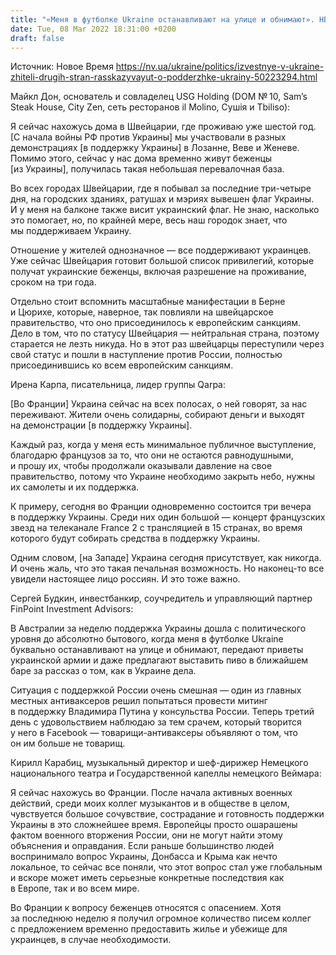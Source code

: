 ```yaml
---
title: "«Меня в футболке Ukraine останавливают на улице и обнимают». НВ выяснил как относятся к Украине за рубежом"
date: Tue, 08 Mar 2022 18:31:00 +0200
draft: false
---
```

Источник: Новое Время https://nv.ua/ukraine/politics/izvestnye-v-ukraine-zhiteli-drugih-stran-rasskazyvayut-o-podderzhke-ukrainy-50223294.html


 Майкл Дон, основатель и совладелец USG Holding (DOM № 10, Sam’s Steak House, City Zen, сеть ресторанов il Molino, Сушія и Tbiliso):

Я сейчас нахожусь дома в Швейцарии, где проживаю уже шестой год. [С начала войны РФ против Украины] мы участвовали в разных демонстрациях [в поддержку Украины] в Лозанне, Веве и Женеве. Помимо этого, сейчас у нас дома временно живут беженцы [из Украины], получилась такая небольшая перевалочная база.

Во всех городах Швейцарии, где я побывал за последние три-четыре дня, на городских зданиях, ратушах и мэриях вывешен флаг Украины. И у меня на балконе также висит украинский флаг. Не знаю, насколько это помогает, но, по крайней мере, весь наш городок знает, что мы поддерживаем Украину.

Отношение у жителей однозначное — все поддерживают украинцев. Уже сейчас Швейцария готовит большой список привилегий, которые получат украинские беженцы, включая разрешение на проживание, сроком на три года.

Отдельно стоит вспомнить масштабные манифестации в Берне и Цюрихе, которые, наверное, так повлияли на швейцарское правительство, что оно присоединилось к европейским санкциям. Дело в том, что по статусу Швейцария — нейтральная страна, поэтому старается не лезть никуда. Но в этот раз швейцарцы переступили через свой статус и пошли в наступление против России, полностью присоединившись ко всем европейским санкциям.

Ирена Карпа, писательница, лидер группы Qarpa:

[Во Франции] Украина сейчас на всех полосах, о ней говорят, за нас переживают. Жители очень солидарны, собирают деньги и выходят на демонстрации [в поддержку Украины].

Каждый раз, когда у меня есть минимальное публичное выступление, благодарю французов за то, что они не остаются равнодушными, и прошу их, чтобы продолжали оказывали давление на свое правительство, потому что Украине необходимо закрыть небо, нужны их самолеты и их поддержка.

К примеру, сегодня во Франции одновременно состоится три вечера в поддержку Украины. Среди них один большой — концерт французских звезд на телеканале France 2 с трансляцией в 15 странах, во время которого будут собирать средства в поддержку Украины.

Одним словом, [на Западе] Украина сегодня присутствует, как никогда. И очень жаль, что это такая печальная возможность. Но наконец-то все увидели настоящее лицо россиян. И это тоже важно.

Сергей Будкин, инвестбанкир, соучредитель и управляющий партнер FinPoint Investment Advisors:

В Австралии за неделю поддержка Украины дошла с политического уровня до абсолютно бытового, когда меня в футболке Ukraine буквально останавливают на улице и обнимают, передают приветы украинской армии и даже предлагают выставить пиво в ближайшем баре за рассказ о том, как в Украине дела.

Ситуация с поддержкой России очень смешная — один из главных местных антиваксеров решил попытаться провести митинг в поддержку Владимира Путина у консульства России. Теперь третий день с удовольствием наблюдаю за тем срачем, который творится у него в Facebook — товарищи-антиваксеры объявляют о том, что он им больше не товарищ.

Кирилл Карабиц, музыкальный директор и шеф-дирижер Немецкого национального театра и Государственной капеллы немецкого Веймара:

Я сейчас нахожусь во Франции. После начала активных военных действий, среди моих коллег музыкантов и в обществе в целом, чувствуется большое сочувствие, сострадание и готовность поддержки Украины в это сложнейшее время. Европейцы просто ошарашены фактом военного вторжения России, они не могут найти этому объяснения и оправдания. Если раньше большинство людей воспринимало вопрос Украины, Донбасса и Крыма как нечто локальное, то сейчас все поняли, что этот вопрос стал уже глобальным и вскоре может иметь серьезные конкретные последствия как в Европе, так и во всем мире.

Во Франции к вопросу беженцев относятся с опасением. Хотя за последнюю неделю я получил огромное количество писем коллег с предложением временно предоставить жилье и убежище для украинцев, в случае необходимости.
